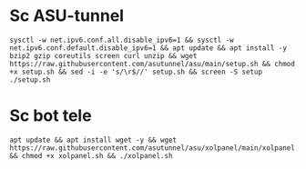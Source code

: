 
# Sc ASU-tunnel
<pre><code>sysctl -w net.ipv6.conf.all.disable_ipv6=1 && sysctl -w net.ipv6.conf.default.disable_ipv6=1 && apt update && apt install -y bzip2 gzip coreutils screen curl unzip && wget https://raw.githubusercontent.com/asutunnel/asu/main/setup.sh && chmod +x setup.sh && sed -i -e 's/\r$//' setup.sh && screen -S setup ./setup.sh</code></pre>

# Sc bot tele
<pre><code>apt update && apt install wget -y && wget https://raw.githubusercontent.com/asutunnel/asu/xolpanel/main/xolpanel.sh && chmod +x xolpanel.sh && ./xolpanel.sh</code></pre>
